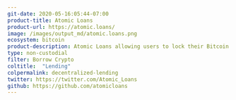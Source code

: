 ```yaml
---
git-date: 2020-05-16:05:44-07:00
product-title: Atomic Loans
product-url: https://atomic.loans/
image: /images/output_md/atomic.loans.png
ecosystem: bitcoin
product-description: Atomic Loans allowing users to lock their Bitcoin in a non-custodial escrow, and borrow stablecoins such as DAI or USDC.
type: non-custodial
filter: Borrow Crypto
coltitle:  "Lending"
colpermalink: decentralized-lending
twitter: https://twitter.com/Atomic_Loans
github: https://github.com/atomicloans
---
```

